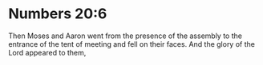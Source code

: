 # Numbers 20:6

Then Moses and Aaron went from the presence of the assembly to the entrance of the tent of meeting and fell on their faces. And the glory of the Lord appeared to them,
